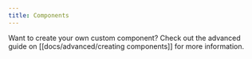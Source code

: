 ```yaml
---
title: Components
---
```


Want to create your own custom component? Check out the advanced guide on [[docs/advanced/creating components]] for more information.
